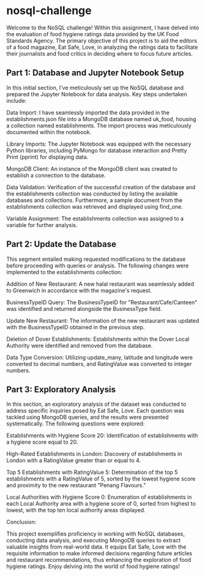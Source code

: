 # nosql-challenge

Welcome to the NoSQL challenge! Within this assignment, I have delved into the evaluation of food hygiene ratings data provided by the UK Food Standards Agency. The primary objective of this project is to aid the editors of a food magazine, Eat Safe, Love, in analyzing the ratings data to facilitate their journalists and food critics in deciding where to focus future articles.

## Part 1: Database and Jupyter Notebook Setup

In this initial section, I've meticulously set up the NoSQL database and prepared the Jupyter Notebook for data analysis. Key steps undertaken include:

Data Import: I have seamlessly imported the data provided in the establishments.json file into a MongoDB database named uk_food, housing a collection named establishments. The import process was meticulously documented within the notebook.

Library Imports: The Jupyter Notebook was equipped with the necessary Python libraries, including PyMongo for database interaction and Pretty Print (pprint) for displaying data.

MongoDB Client: An instance of the MongoDB client was created to establish a connection to the database.

Data Validation: Verification of the successful creation of the database and the establishments collection was conducted by listing the available databases and collections. Furthermore, a sample document from the establishments collection was retrieved and displayed using find_one.

Variable Assignment: The establishments collection was assigned to a variable for further analysis.

## Part 2: Update the Database

This segment entailed making requested modifications to the database before proceeding with queries or analysis. The following changes were implemented to the establishments collection:

Addition of New Restaurant: A new halal restaurant was seamlessly added to Greenwich in accordance with the magazine's request.

BusinessTypeID Query: The BusinessTypeID for "Restaurant/Cafe/Canteen" was identified and returned alongside the BusinessType field.

Update New Restaurant: The information of the new restaurant was updated with the BusinessTypeID obtained in the previous step.

Deletion of Dover Establishments: Establishments within the Dover Local Authority were identified and removed from the database.

Data Type Conversion: Utilizing update_many, latitude and longitude were converted to decimal numbers, and RatingValue was converted to integer numbers.

## Part 3: Exploratory Analysis

In this section, an exploratory analysis of the dataset was conducted to address specific inquiries posed by Eat Safe, Love. Each question was tackled using MongoDB queries, and the results were presented systematically. The following questions were explored:

Establishments with Hygiene Score 20: Identification of establishments with a hygiene score equal to 20.

High-Rated Establishments in London: Discovery of establishments in London with a RatingValue greater than or equal to 4.

Top 5 Establishments with RatingValue 5: Determination of the top 5 establishments with a RatingValue of 5, sorted by the lowest hygiene score and proximity to the new restaurant "Penang Flavours."

Local Authorities with Hygiene Score 0: Enumeration of establishments in each Local Authority area with a hygiene score of 0, sorted from highest to lowest, with the top ten local authority areas displayed.

Conclusion:

This project exemplifies proficiency in working with NoSQL databases, conducting data analysis, and executing MongoDB queries to extract valuable insights from real-world data. It equips Eat Safe, Love with the requisite information to make informed decisions regarding future articles and restaurant recommendations, thus enhancing the exploration of food hygiene ratings. Enjoy delving into the world of food hygiene ratings!
